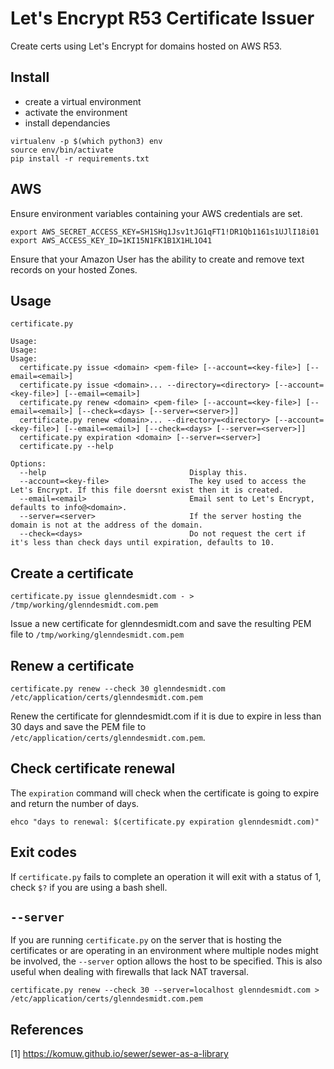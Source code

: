 # Let's Encrypt R53 Certificate Issuer

Create certs using Let's Encrypt for domains hosted on AWS R53.

## Install

* create a virtual environment
* activate the environment
* install dependancies

```
virtualenv -p $(which python3) env
source env/bin/activate
pip install -r requirements.txt
```

## AWS
Ensure environment variables containing your AWS credentials are set.
```
export AWS_SECRET_ACCESS_KEY=SH1SHq1Jsv1tJG1qFT1!DR1Qb1161s1UJlI18i01
export AWS_ACCESS_KEY_ID=1KI15N1FK1B1X1HL1O41
```
Ensure that your Amazon User has the ability to create and remove text records on your hosted Zones.

## Usage
```
certificate.py

Usage:
Usage:
Usage:
  certificate.py issue <domain> <pem-file> [--account=<key-file>] [--email=<email>]
  certificate.py issue <domain>... --directory=<directory> [--account=<key-file>] [--email=<email>]
  certificate.py renew <domain> <pem-file> [--account=<key-file>] [--email=<email>] [--check=<days> [--server=<server>]]
  certificate.py renew <domain>... --directory=<directory> [--account=<key-file>] [--email=<email>] [--check=<days> [--server=<server>]]
  certificate.py expiration <domain> [--server=<server>]
  certificate.py --help

Options:
  --help                                Display this.
  --account=<key-file>                  The key used to access the Let's Encrypt. If this file doersnt exist then it is created.
  --email=<email>                       Email sent to Let's Encrypt, defaults to info@<domain>.
  --server=<server>                     If the server hosting the domain is not at the address of the domain.
  --check=<days>                        Do not request the cert if it's less than check days until expiration, defaults to 10.
```

## Create a certificate
```
certificate.py issue glenndesmidt.com - > /tmp/working/glenndesmidt.com.pem
```
Issue a new certificate for glenndesmidt.com and save the resulting PEM file to `/tmp/working/glenndesmidt.com.pem`

## Renew a certificate
```
certificate.py renew --check 30 glenndesmidt.com /etc/application/certs/glenndesmidt.com.pem
```
Renew the certificate for glenndesmidt.com if it is due to expire in less than 30 days and save the PEM file to `/etc/application/certs/glenndesmidt.com.pem`.

## Check certificate renewal
The `expiration` command will check when the certificate is going to expire and return the number of days.
```
ehco "days to renewal: $(certificate.py expiration glenndesmidt.com)"
```

## Exit codes
If `certificate.py` fails to complete an operation it will exit with a status of 1, check `$?` if you are using a bash shell.

## `--server`
If you are running `certificate.py` on the server that is hosting the certificates or are operating in an environment where multiple nodes might be involved, the
`--server` option allows the host to be specified. This is also useful when dealing with firewalls that lack NAT traversal.
```
certificate.py renew --check 30 --server=localhost glenndesmidt.com > /etc/application/certs/glenndesmidt.com.pem
```

## References
[1] https://komuw.github.io/sewer/sewer-as-a-library

